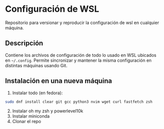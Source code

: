 # Configuración de WSL

Repositorio para versionar y reproducir la configuración de wsl en cualquier máquina.

## Descripción
Contiene los archivos de configuración de todo lo usado en WSL ubicados en `~/.config`. Permite sincronizar y mantener la misma configuración en distintas máquinas usando Git.

## Instalación en una nueva máquina

1. Instalar todo (en fedora): 
```bash
sudo dnf install clear git gcc python3 nvim wget curl fastfetch zsh
```
2. Instalar oh my zsh y powerlevel10k
3. Instalar miniconda
4. Clonar el repo


